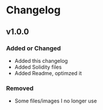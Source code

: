 # Changelog

## v1.0.0

### Added or Changed
- Added this changelog
- Added Solidity files
- Added Readme, optimzed it

### Removed

- Some files/images I no longer use
